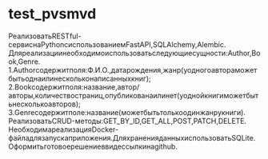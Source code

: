 # test_pvsmvd
РеализоватьRESTful-сервиснаPythonсиспользованиемFastAPI,SQLAlchemy,Alembic.
Дляреализациинеобходимоиспользоватьследующиесущности:Author,Book,Genre.
1.Authorсодержитполя:Ф.И.О.,датарождения,жанр(уодногоавтораможетбытьоднаилинескольконаписанныхкниг);
2.Bookсодержитполя:название,автор/авторы,количествостраниц,опубликованаилинет(уоднойкнигиможетбытьнесколькоавторов);
3.Genreсодержитполе:название(можетбытьтолькоодинжанрукниги).
РеализоватьCRUD-методы:GET_BY_ID,GET_ALL,POST,PATCH,DELETE.
НеобходимареализацияDocker-файладлязапускаприложения.ДляхраненияданныхиспользоватьSQLite.
Оформитьготовоерешениеввидессылкинаgithub.

